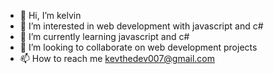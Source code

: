 - 👋 Hi, I’m kelvin
- 👀 I’m interested in web development with javascript and c#
- 🌱 I’m currently learning javascript and c#
- 💞️ I’m looking to collaborate on web development projects
- 📫 How to reach me kevthedev007@gmail.com

<!---
kevthedev007/kevthedev007 is a ✨ special ✨ repository because its `README.md` (this file) appears on your GitHub profile.
You can click the Preview link to take a look at your changes.
--->
